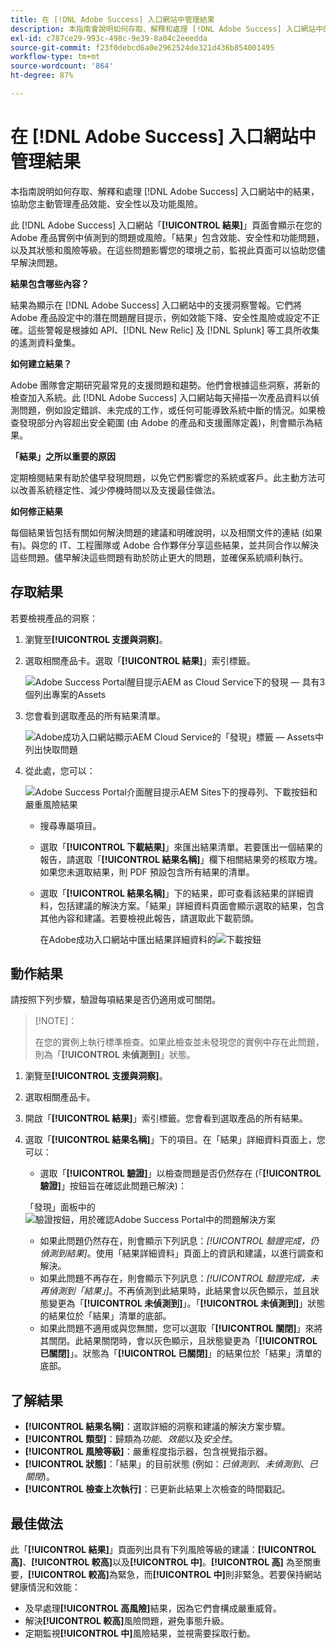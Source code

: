 ```yaml
---
title: 在 [!DNL Adobe Success] 入口網站中管理結果
description: 本指南會說明如何存取、解釋和處理 [!DNL Adobe Success] 入口網站中的結果，協助您主動管理產品效能、安全性以及功能風險。
exl-id: c787ce29-993c-498c-9e39-8a04c2eeedda
source-git-commit: f23f0debcd6a0e2962524de321d436b854001495
workflow-type: tm+mt
source-wordcount: '864'
ht-degree: 87%

---
```


# 在 [!DNL Adobe Success] 入口網站中管理結果

本指南說明如何存取、解釋和處理 [!DNL Adobe Success] 入口網站中的結果，協助您主動管理產品效能、安全性以及功能風險。

此 [!DNL Adobe Success] 入口網站「**[!UICONTROL 結果]**」頁面會顯示在您的 Adobe 產品實例中偵測到的問題或風險。「結果」包含效能、安全性和功能問題，以及其狀態和風險等級。在這些問題影響您的環境之前，監視此頁面可以協助您儘早解決問題。

**結果包含哪些內容？**

結果為顯示在 [!DNL Adobe Success] 入口網站中的支援洞察警報。它們將 Adobe 產品設定中的潛在問題醒目提示，例如效能下降、安全性風險或設定不正確。這些警報是根據如 API、[!DNL New Relic] 及 [!DNL Splunk] 等工具所收集的遙測資料彙集。

**如何建立結果？**

Adobe 團隊會定期研究最常見的支援問題和趨勢。他們會根據這些洞察，將新的檢查加入系統。此 [!DNL Adobe Success] 入口網站每天掃描一次產品資料以偵測問題，例如設定錯誤、未完成的工作，或任何可能導致系統中斷的情況。如果檢查發現部分內容超出安全範圍 (由 Adobe 的產品和支援團隊定義)，則會顯示為結果。

**「結果」之所以重要的原因**

定期檢閱結果有助於儘早發現問題，以免它們影響您的系統或客戶。此主動方法可以改善系統穩定性、減少停機時間以及支援最佳做法。

**如何修正結果**

每個結果皆包括有關如何解決問題的建議和明確說明，以及相關文件的連結 (如果有)。與您的 IT、工程團隊或 Adobe 合作夥伴分享這些結果，並共同合作以解決這些問題。儘早解決這些問題有助於防止更大的問題，並確保系統順利執行。


## 存取結果

若要檢視產品的洞察：

1. 瀏覽至&#x200B;**[!UICONTROL 支援與洞察]**。
1. 選取相關產品卡。選取「**[!UICONTROL 結果]**」索引標籤。

   ![Adobe Success Portal醒目提示AEM as Cloud Service下的發現 — 具有3個列出專案的Assets ](../../assets/asp-support-inisghts-findings.png "在Cloud Service中檢視AEM Assets的發現")


1. 您會看到選取產品的所有結果清單。

   ![Adobe成功入口網站顯示AEM Cloud Service的「發現」標籤 — Assets中列出快取問題](../../assets/adobe-success-portal-findings.png "在Cloud Service中檢視AEM Assets的快取相關發現")

1. 從此處，您可以：

   ![Adobe Success Portal介面醒目提示AEM Sites下的搜尋列、下載按鈕和嚴重風險結果](../../assets/adobe-success-portal-download.png "在Cloud Service中搜尋、下載或檢視AEM Sites結果")

   * 搜尋專屬項目。
   * 選取「**[!UICONTROL 下載結果]**」來匯出結果清單。若要匯出一個結果的報告，請選取「**[!UICONTROL 結果名稱]**」欄下相關結果旁的核取方塊。如果您未選取結果，則 PDF 預設包含所有結果的清單。
   * 選取「**[!UICONTROL 結果名稱]**」下的結果，即可查看該結果的詳細資料，包括建議的解決方案。「結果」詳細資料頁面會顯示選取的結果，包含其他內容和建議。若要檢視此報告，請選取此下載箭頭。


     在Adobe成功入口網站中匯出結果詳細資料的![下載按鈕](../../assets/findings-details.png "下載此結果的報告")


## 動作結果

請按照下列步驟，驗證每項結果是否仍適用或可關閉。

>[!NOTE]：
>
>在您的實例上執行標準檢查。如果此檢查並未發現您的實例中存在此問題，則為「**[!UICONTROL 未偵測到]**」狀態。

1. 瀏覽至&#x200B;**[!UICONTROL 支援與洞察]**。
1. 選取相關產品卡。
1. 開啟「**[!UICONTROL 結果]**」索引標籤。您會看到選取產品的所有結果。
1. 選取「**[!UICONTROL 結果名稱]**」下的項目。在「結果」詳細資料頁面上，您可以：
   * 選取「**[!UICONTROL 驗證]**」以檢查問題是否仍然存在 (「**[!UICONTROL 驗證]**」按鈕旨在確認此問題已解決)：

   「發現」面板中的![驗證按鈕，用於確認Adobe Success Portal中的問題解決方案](../../assets/adobe-success-portal-validate.png "驗證按鈕")


   * 如果此問題仍然存在，則會顯示下列訊息：*[!UICONTROL 驗證完成，仍偵測到結果]*。使用「結果詳細資料」頁面上的資訊和建議，以進行調查和解決。
   * 如果此問題不再存在，則會顯示下列訊息：*[!UICONTROL 驗證完成，未再偵測到「結果」]*。不再偵測到此結果時，此結果會以灰色顯示，並且狀態變更為「**[!UICONTROL 未偵測到]**」。「**[!UICONTROL 未偵測到]**」狀態的結果位於「結果」清單的底部。
   * 如果此問題不適用或與您無關，您可以選取「**[!UICONTROL 關閉]**」來將其關閉。此結果關閉時，會以灰色顯示，且狀態變更為「**[!UICONTROL 已關閉]**」。狀態為「**[!UICONTROL 已關閉]**」的結果位於「結果」清單的底部。

## 了解結果

* **[!UICONTROL 結果名稱]**：選取詳細的洞察和建議的解決方案步驟。
* **[!UICONTROL 類型]**：歸類為&#x200B;*功能*、*效能*&#x200B;以及&#x200B;*安全性*。
* **[!UICONTROL 風險等級]**：嚴重程度指示器，包含視覺指示器。
* **[!UICONTROL 狀態]**：「結果」的目前狀態 (例如：*已偵測到*、*未偵測到*、*已關閉*)。
* **[!UICONTROL 檢查上次執行]**：已更新此結果上次檢查的時間戳記。


## 最佳做法

此「**[!UICONTROL 結果]**」頁面列出具有下列風險等級的建議：**[!UICONTROL 高]**、**[!UICONTROL 較高]**&#x200B;以及&#x200B;**[!UICONTROL 中]**。**[!UICONTROL 高]** 為至關重要，**[!UICONTROL 較高]**&#x200B;為緊急，而&#x200B;**[!UICONTROL 中]**&#x200B;則非緊急。若要保持網站健康情況和效能：

* 及早處理&#x200B;**[!UICONTROL 高風險]**&#x200B;結果，因為它們會構成嚴重威脅。
* 解決&#x200B;**[!UICONTROL 較高]**&#x200B;風險問題，避免事態升級。
* 定期監視&#x200B;**[!UICONTROL 中]**&#x200B;風險結果，並視需要採取行動。
